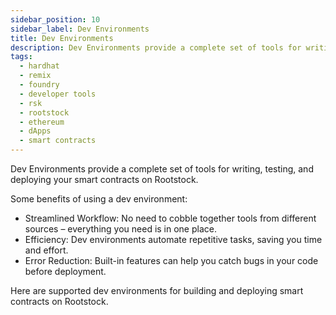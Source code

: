 ```yaml
---
sidebar_position: 10
sidebar_label: Dev Environments
title: Dev Environments
description: Dev Environments provide a complete set of tools for writing, testing, and deploying your smart contracts on Rootstock.
tags:
  - hardhat
  - remix
  - foundry
  - developer tools
  - rsk
  - rootstock
  - ethereum
  - dApps
  - smart contracts
---
```


Dev Environments provide a complete set of tools for writing, testing, and deploying your smart contracts on Rootstock.

Some benefits of using a dev environment:

- Streamlined Workflow: No need to cobble together tools from different sources – everything you need is in one place.
- Efficiency: Dev environments automate repetitive tasks, saving you time and effort.
- Error Reduction: Built-in features can help you catch bugs in your code before deployment.

Here are supported dev environments for building and deploying smart contracts on Rootstock.

<CardsGrid>
  <CardsGridItem
    title="Hardhat"
    subtitle="dev-environments"
    color="cyan"
    description="Hardhat is an Ethereum development environment for developers. It's primarily used in the development of smart contracts for the Rootstock and EVM-compatible chains."
    linkHref="/dev-tools/dev-environments/hardhat/"
    linkTitle="Get Started"
  />
  <CardsGridItem
    title="Foundry"
    subtitle="dev-environments"
    color="cyan"
    description="Foundry is a smart contract development toolchain, and user-friendly development environment for writing and testing smart contracts in Solidity. It manages dependencies, compiles, run tests, deploy contracts and allows for interaction with EVM-compatible chains using a command-line tool called Forge."
    linkHref="/dev-tools/dev-environments/foundry/"
    linkTitle="Get Started"
  />
  <CardsGridItem
    title="Gelato"
    subtitle="dev-environments"
    color="cyan"
    description="Deploy production-grade & fully-serviced L2 rollups on Rootstock, natively integrated with tools like oracles, bridges, data indexers and Account Abstraction."
    linkHref="/dev-tools/dev-environments/gelato/"
    linkTitle="Get Started"
  />
   <CardsGridItem
    title="Remix"
    subtitle="dev-environments"
    color="cyan"
    description="Remix is an online web tool. It is an IDE (Integrated Development Environment) used to write, compile, deploy and debug Solidity code. It can be connected with Metamask and used to deploy smart contracts to both the Rootstock Testnet and Mainnet."
    linkHref="/dev-tools/dev-environments/remix/"
    linkTitle="Get Started"
  />
</CardsGrid>
